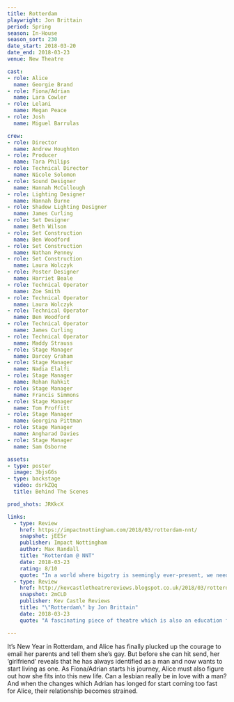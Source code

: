 ```yaml
---
title: Rotterdam
playwright: Jon Brittain
period: Spring
season: In-House
season_sort: 230
date_start: 2018-03-20
date_end: 2018-03-23
venue: New Theatre

cast:
- role: Alice
  name: Georgie Brand
- role: Fiona/Adrian
  name: Lara Cowler
- role: Lelani
  name: Megan Peace
- role: Josh
  name: Miguel Barrulas

crew:
- role: Director
  name: Andrew Houghton
- role: Producer
  name: Tara Philips
- role: Technical Director
  name: Nicole Solomon
- role: Sound Designer
  name: Hannah McCullough
- role: Lighting Designer
  name: Hannah Burne
- role: Shadow Lighting Designer
  name: James Curling
- role: Set Designer
  name: Beth Wilson
- role: Set Construction
  name: Ben Woodford
- role: Set Construction
  name: Nathan Penney
- role: Set Construction
  name: Laura Wolczyk
- role: Poster Designer
  name: Harriet Beale
- role: Technical Operator
  name: Zoe Smith
- role: Technical Operator
  name: Laura Wolczyk
- role: Technical Operator
  name: Ben Woodford
- role: Technical Operator
  name: James Curling
- role: Technical Operator
  name: Maddy Strauss
- role: Stage Manager
  name: Darcey Graham
- role: Stage Manager
  name: Nadia Elalfi
- role: Stage Manager
  name: Rohan Rahkit
- role: Stage Manager
  name: Francis Simmons
- role: Stage Manager
  name: Tom Proffitt
- role: Stage Manager
  name: Georgina Pittman
- role: Stage Manager
  name: Angharad Davies
- role: Stage Manager
  name: Sam Osborne

assets:
- type: poster
  image: 3bjsG6s
- type: backstage
  video: dsrkZQq
  title: Behind The Scenes

prod_shots: JRKkcX

links:
  - type: Review
    href: https://impactnottingham.com/2018/03/rotterdam-nnt/
    snapshot: jEE5r
    publisher: Impact Nottingham
    author: Max Randall
    title: "Rotterdam @ NNT"
    date: 2018-03-23
    rating: 8/10
    quote: "In a world where bigotry is seemingly ever-present, we need plays like Rotterdam, performed at such high standards, to continue to build empathy and understanding and to fight ignorance in such honest and meaningful ways." 
  - type: Review
    href: http://kevcastletheatrereviews.blogspot.co.uk/2018/03/rotterdam-by-jon-brittain-nottingham.html
    snapshot: 2mCLD
    publisher: Kev Castle Reviews
    title: "\"Rotterdam\" by Jon Brittain"
    date: 2018-03-23
    quote: "A fascinating piece of theatre which is also an education for someone like me who, although has friends from the LGBTQ+ community, doesn't really appreciate what someone goes through just to be the person that they want to be."

---
```


It’s New Year in Rotterdam, and Alice has finally plucked up the courage to email her parents and tell them she’s gay. But before she can hit send, her ‘girlfriend’ reveals that he has always identified as a man and now wants to start living as one. As Fiona/Adrian starts his journey, Alice must also figure out how she fits into this new life. Can a lesbian really be in love with a man? And when the changes which Adrian has longed for start coming too fast for Alice, their relationship becomes strained.
